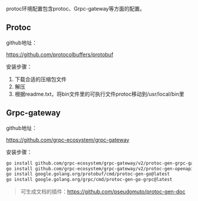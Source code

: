 protoc环境配置包含protoc、Grpc-gateway等方面的配置。

## Protoc

github地址：

https://github.com/protocolbuffers/protobuf

安装步骤：
1. 下载合适的压缩包文件
2. 解压
3. 根据readme.txt，将bin文件里的可执行文件protoc移动到/usr/local/bin里


## Grpc-gateway

github地址：

https://github.com/grpc-ecosystem/grpc-gateway

安装步骤：
```bash
go install github.com/grpc-ecosystem/grpc-gateway/v2/protoc-gen-grpc-gateway@latest
go install github.com/grpc-ecosystem/grpc-gateway/v2/protoc-gen-openapiv2@latest 
go install google.golang.org/protobuf/cmd/protoc-gen-go@latest 
go install google.golang.org/grpc/cmd/protoc-gen-go-grpc@latest
```

> 可生成文档的插件：https://github.com/pseudomuto/protoc-gen-doc
